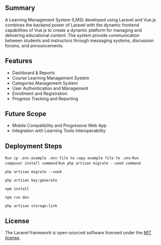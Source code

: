  ## Summary
A Learning Management System (LMS) developed using Laravel and Vue.js combines the backend power of Laravel with the dynamic frontend capabilities of Vue.js to create a dynamic platform for managing and delivering educational content .The system  provide communication between students and instructors through messaging systems, discussion forums, and announcements.



## Features
* Dashboard & Reports
* Course Learning Management System
* Categories Management System
* User Authentication and Management
* Enrollment and Registration
* Progress Tracking and Reporting 


## Future Scope
* Mobile Compatibility and Progressive Web App 
* Integration with Learning Tools Interoperability 


## Deployment Steps


`Run cp .env.example .env file to copy example file to .env`
`Run composer install command`
`Run php artisan migrate --seed command`


`php artisan migrate --seed `

`php artisan key:generate`

`npm install`

`npm run dev`

`php artisan storage:link`

   
## License
The Laravel framework is open-sourced software licensed under the [MIT license](https://opensource.org/licenses/MIT).
